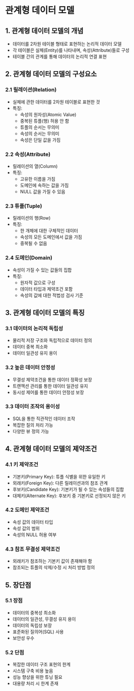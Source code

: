 # 관계형 데이터 모델

## 1. 관계형 데이터 모델의 개념
- 데이터를 2차원 테이블 형태로 표현하는 논리적 데이터 모델
- 각 테이블은 실체(Entity)를 나타내며, 속성(Attribute)들로 구성
- 테이블 간의 관계를 통해 데이터의 논리적 연결 표현

## 2. 관계형 데이터 모델의 구성요소

### 2.1 릴레이션(Relation)
- 실체에 관한 데이터를 2차원 테이블로 표현한 것
- 특징:
  - 속성의 원자성(Atomic Value)
  - 중복된 튜플(행) 허용 안 함
  - 튜플의 순서는 무의미
  - 속성의 순서는 무의미
  - 속성은 단일 값을 가짐

### 2.2 속성(Attribute)
- 릴레이션의 열(Column)
- 특징:
  - 고유한 이름을 가짐
  - 도메인에 속하는 값을 가짐
  - NULL 값을 가질 수 있음

### 2.3 튜플(Tuple)
- 릴레이션의 행(Row)
- 특징:
  - 한 개체에 대한 구체적인 데이터
  - 속성의 모든 도메인에서 값을 가짐
  - 중복될 수 없음

### 2.4 도메인(Domain)
- 속성이 가질 수 있는 값들의 집합
- 특징:
  - 원자적 값으로 구성
  - 데이터 타입과 제약조건 포함
  - 속성의 값에 대한 적법성 검사 기준

## 3. 관계형 데이터 모델의 특징

### 3.1 데이터의 논리적 독립성
- 물리적 저장 구조와 독립적으로 데이터 정의
- 데이터 중복 최소화
- 데이터 일관성 유지 용이

### 3.2 높은 데이터 안정성
- 무결성 제약조건을 통한 데이터 정확성 보장
- 트랜잭션 관리를 통한 데이터 일관성 유지
- 동시성 제어를 통한 데이터 안정성 보장

### 3.3 데이터 조작의 용이성
- SQL을 통한 직관적인 데이터 조작
- 복잡한 질의 처리 가능
- 다양한 뷰 정의 가능

## 4. 관계형 데이터 모델의 제약조건

### 4.1 키 제약조건
- 기본키(Primary Key): 튜플 식별을 위한 유일한 키
- 외래키(Foreign Key): 다른 릴레이션과의 참조 관계
- 후보키(Candidate Key): 기본키가 될 수 있는 속성들의 집합
- 대체키(Alternate Key): 후보키 중 기본키로 선정되지 않은 키

### 4.2 도메인 제약조건
- 속성 값의 데이터 타입
- 속성 값의 범위
- 속성의 NULL 허용 여부

### 4.3 참조 무결성 제약조건
- 외래키가 참조하는 기본키 값이 존재해야 함
- 참조되는 튜플의 삭제/수정 시 처리 방법 정의

## 5. 장단점

### 5.1 장점
- 데이터의 중복성 최소화
- 데이터의 일관성, 무결성 유지 용이
- 데이터의 독립성 보장
- 표준화된 질의어(SQL) 사용
- 보안성 우수

### 5.2 단점
- 복잡한 데이터 구조 표현의 한계
- 시스템 구축 비용 높음
- 성능 향상을 위한 튜닝 필요
- 대용량 처리 시 한계 존재